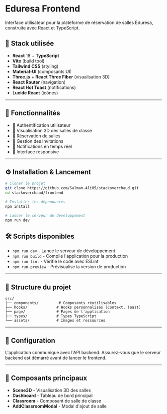 # Eduresa Frontend

Interface utilisateur pour la plateforme de réservation de salles Eduresa, construite avec React et TypeScript.

## 🚀 Stack utilisée

- **React** 18 + **TypeScript**
- **Vite** (build tool)
- **Tailwind CSS** (styling)
- **Material-UI** (composants UI)
- **Three.js** + **React Three Fiber** (visualisation 3D)
- **React Router** (navigation)
- **React Hot Toast** (notifications)
- **Lucide React** (icônes)

---

## 🧩 Fonctionnalités

- 🔐 Authentification utilisateur
- 🏢 Visualisation 3D des salles de classe
- 📅 Réservation de salles
- 📨 Gestion des invitations
- 🔔 Notifications en temps réel
- 📱 Interface responsive

---

## ⚙️ Installation & Lancement

```bash
# Cloner le projet
git clone https://github.com/Salman-Ali05/stackoverchaud.git
cd stackoverchaud/frontend

# Installer les dépendances
npm install

# Lancer le serveur de développement
npm run dev
```

## 🛠️ Scripts disponibles

- `npm run dev` - Lance le serveur de développement
- `npm run build` - Compile l'application pour la production
- `npm run lint` - Vérifie le code avec ESLint
- `npm run preview` - Prévisualise la version de production

---

## 📁 Structure du projet

```
src/
├── components/         # Composants réutilisables
├── hooks/             # Hooks personnalisés (Context, Toast)
├── page/              # Pages de l'application
├── types/             # Types TypeScript
└── assets/            # Images et ressources
```

---

## 🔧 Configuration

L'application communique avec l'API backend. Assurez-vous que le serveur backend est démarré avant de lancer le frontend.

---

## 🎨 Composants principaux

- **Scene3D** - Visualisation 3D des salles
- **Dashboard** - Tableau de bord principal
- **Classroom** - Composant de salle de classe
- **AddClassroomModal** - Modal d'ajout de salle
